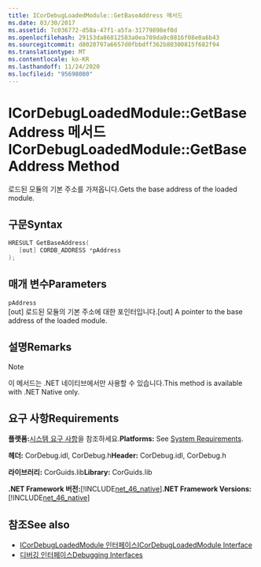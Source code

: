 ```yaml
---
title: ICorDebugLoadedModule::GetBaseAddress 메서드
ms.date: 03/30/2017
ms.assetid: 7c036772-d58a-47f1-a5fa-31779898ef0d
ms.openlocfilehash: 29153da86812583a0ea789da0c0816f08e0a6b43
ms.sourcegitcommit: d8020797a6657d0fbbdff362b80300815f682f94
ms.translationtype: MT
ms.contentlocale: ko-KR
ms.lasthandoff: 11/24/2020
ms.locfileid: "95698080"
---
```

# <a name="icordebugloadedmodulegetbaseaddress-method"></a><span data-ttu-id="58dd5-102">ICorDebugLoadedModule::GetBaseAddress 메서드</span><span class="sxs-lookup"><span data-stu-id="58dd5-102">ICorDebugLoadedModule::GetBaseAddress Method</span></span>

<span data-ttu-id="58dd5-103">로드된 모듈의 기본 주소를 가져옵니다.</span><span class="sxs-lookup"><span data-stu-id="58dd5-103">Gets the base address of the loaded module.</span></span>  
  
## <a name="syntax"></a><span data-ttu-id="58dd5-104">구문</span><span class="sxs-lookup"><span data-stu-id="58dd5-104">Syntax</span></span>  
  
```cpp  
HRESULT GetBaseAddress(  
   [out] CORDB_ADDRESS *pAddress  
);  
```  
  
## <a name="parameters"></a><span data-ttu-id="58dd5-105">매개 변수</span><span class="sxs-lookup"><span data-stu-id="58dd5-105">Parameters</span></span>  

 `pAddress`  
 <span data-ttu-id="58dd5-106">[out] 로드된 모듈의 기본 주소에 대한 포인터입니다.</span><span class="sxs-lookup"><span data-stu-id="58dd5-106">[out] A pointer to the base address of the loaded module.</span></span>  
  
## <a name="remarks"></a><span data-ttu-id="58dd5-107">설명</span><span class="sxs-lookup"><span data-stu-id="58dd5-107">Remarks</span></span>  
  
> [!NOTE]
> <span data-ttu-id="58dd5-108">이 메서드는 .NET 네이티브에서만 사용할 수 있습니다.</span><span class="sxs-lookup"><span data-stu-id="58dd5-108">This method is available with .NET Native only.</span></span>  
  
## <a name="requirements"></a><span data-ttu-id="58dd5-109">요구 사항</span><span class="sxs-lookup"><span data-stu-id="58dd5-109">Requirements</span></span>  

 <span data-ttu-id="58dd5-110">**플랫폼:**[시스템 요구 사항](../../get-started/system-requirements.md)을 참조하세요.</span><span class="sxs-lookup"><span data-stu-id="58dd5-110">**Platforms:** See [System Requirements](../../get-started/system-requirements.md).</span></span>  
  
 <span data-ttu-id="58dd5-111">**헤더:** CorDebug.idl, CorDebug.h</span><span class="sxs-lookup"><span data-stu-id="58dd5-111">**Header:** CorDebug.idl, CorDebug.h</span></span>  
  
 <span data-ttu-id="58dd5-112">**라이브러리:** CorGuids.lib</span><span class="sxs-lookup"><span data-stu-id="58dd5-112">**Library:** CorGuids.lib</span></span>  
  
 <span data-ttu-id="58dd5-113">**.NET Framework 버전:**[!INCLUDE[net_46_native](../../../../includes/net-46-native-md.md)]</span><span class="sxs-lookup"><span data-stu-id="58dd5-113">**.NET Framework Versions:** [!INCLUDE[net_46_native](../../../../includes/net-46-native-md.md)]</span></span>  
  
## <a name="see-also"></a><span data-ttu-id="58dd5-114">참조</span><span class="sxs-lookup"><span data-stu-id="58dd5-114">See also</span></span>

- [<span data-ttu-id="58dd5-115">ICorDebugLoadedModule 인터페이스</span><span class="sxs-lookup"><span data-stu-id="58dd5-115">ICorDebugLoadedModule Interface</span></span>](icordebugloadedmodule-interface.md)
- [<span data-ttu-id="58dd5-116">디버깅 인터페이스</span><span class="sxs-lookup"><span data-stu-id="58dd5-116">Debugging Interfaces</span></span>](debugging-interfaces.md)
